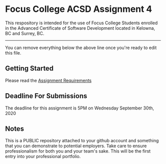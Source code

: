 # Focus College ACSD Assignment 4

This respository is intended for the use of Focus College Students enrolled in the Advanced Certificate of Software Development located in Kelowna, BC and Surrey, BC.

---

You can remove everything below the above line once you're ready to edit this file.

## Getting Started

Please read the [Assignment Requirements](./assignment/readme.md)

## Deadline For Submissions

The deadline for this assignment is 5PM on Wednesday September 30th, 2020

## Notes

This is a PUBLIC repository attached to your github account and something that you can demonstrate to potential employers. Take care to ensure professionalism for both you and your team's sake. This will be the first entry into your professional portfolio.
